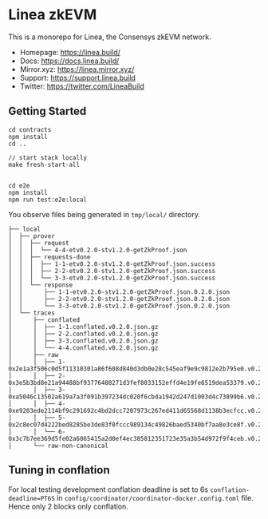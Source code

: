 # Linea zkEVM
This is a monorepo for Linea, the Consensys zkEVM network.

- Homepage: https://linea.build/
- Docs: https://docs.linea.build/
- Mirror.xyz: https://linea.mirror.xyz/
- Support: https://support.linea.build
- Twitter: https://twitter.com/LineaBuild


## Getting Started

```
cd contracts
npm install
cd ..

// start stack locally
make fresh-start-all


cd e2e
npm install
npm run test:e2e:local
```

You observe files being generated in `tmp/local/` directory.
```
├── local
│  ├── prover
│  │  ├── request
│  │  │  └── 4-4-etv0.2.0-stv1.2.0-getZkProof.json
│  │  ├── requests-done
│  │  │  ├── 1-1-etv0.2.0-stv1.2.0-getZkProof.json.success
│  │  │  ├── 2-2-etv0.2.0-stv1.2.0-getZkProof.json.success
│  │  │  └── 3-3-etv0.2.0-stv1.2.0-getZkProof.json.success
│  │  └── response
│  │      ├── 1-1-etv0.2.0-stv1.2.0-getZkProof.json.0.2.0.json
│  │      ├── 2-2-etv0.2.0-stv1.2.0-getZkProof.json.0.2.0.json
│  │      └── 3-3-etv0.2.0-stv1.2.0-getZkProof.json.0.2.0.json
│  └── traces
│      ├── conflated
│      │  ├── 1-1.conflated.v0.2.0.json.gz
│      │  ├── 2-2.conflated.v0.2.0.json.gz
│      │  ├── 3-3.conflated.v0.2.0.json.gz
│      │  └── 4-4.conflated.v0.2.0.json.gz
│      ├── raw
│      │  ├── 1-0x2e1a3f506c0d5f11310301a86f608d840d3db0e28c545eaf9e9c9812e2b795e0.v0.2.0.json.gz
│      │  ├── 2-0x3e5b3bd8e21a94488bf93776480271d3fef8033152effd4e19fe6519dea53379.v0.2.0.json.gz
│      │  ├── 3-0xa5046c13502a619a7a3f091b397234dc020f6cbda1942d247d1003d4c73899b6.v0.2.0.json.gz
│      │  ├── 4-0xe9203ede2114bf9c291692c4bd2dcc7207973c267ed411d65568d1138b3ecfcc.v0.2.0.json.gz
│      │  ├── 5-0x2c8ec07d4222bed8285be3de83f0fccc989134c49826baed5340bf7aa8e3ce8f.v0.2.0.json.gz
│      │  └── 6-0x3c7b7ee369d5fe02a6865415a2d0ef4ec385812351723e35a3b54d972f9f4ceb.v0.2.0.json.gz
│      └── raw-non-canonical
```

## Tuning in conflation
For local testing development conflation deadline is set to 6s `conflation-deadline=PT6S` in `config/coordinator/coordinator-docker.config.toml` file. Hence only 2 blocks only conflation.
